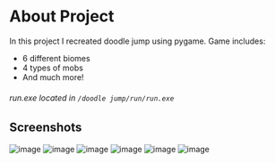 # About Project
In this project I recreated doodle jump using pygame. Game includes:
- 6 different biomes
- 4 types of mobs
- And much more!

###### run.exe located in `/doodle jump/run/run.exe`

## Screenshots
![image](https://user-images.githubusercontent.com/58309601/222531397-cf9c9674-b108-4802-8fa1-6918766e359a.png)
![image](https://user-images.githubusercontent.com/58309601/222531414-c7aaef4b-db89-40c2-99fb-35c7dd9472df.png)
![image](https://user-images.githubusercontent.com/58309601/222531437-81f9fe26-0396-41a3-9c44-4c0c1470726b.png)
![image](https://user-images.githubusercontent.com/58309601/222531456-c6feaf72-5a9d-4b22-ad43-3e186094b6c8.png)
![image](https://user-images.githubusercontent.com/58309601/222531479-6445063e-d895-4c46-ba8d-932c85e1820f.png)
![image](https://user-images.githubusercontent.com/58309601/222531503-ec7ab368-16b5-4858-8800-385971c70b61.png)
